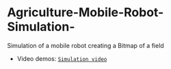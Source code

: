 # Agriculture-Mobile-Robot-Simulation-
Simulation of a mobile robot creating a Bitmap of a field

- Video demos:
  [`Simulation video`](https://youtu.be/Uv0dmANF4rU)
